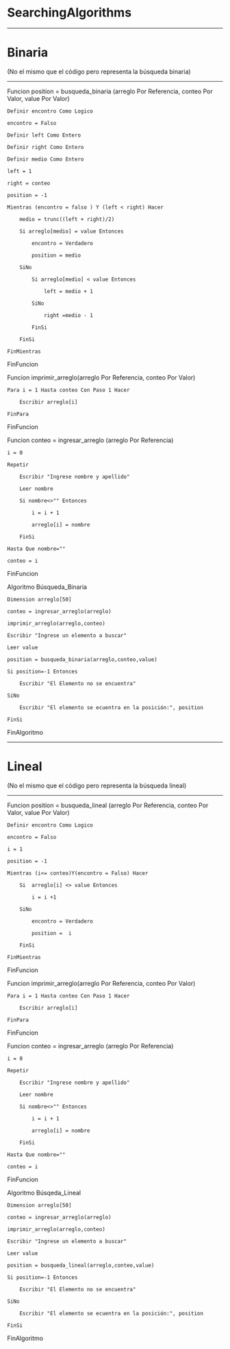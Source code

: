 # SearchingAlgorithms

----

# Binaria
(No el mismo que el código pero representa la búsqueda binaria)

----


Funcion position = busqueda_binaria (arreglo Por Referencia, conteo Por Valor, value Por Valor)

	Definir encontro Como Logico
	
	encontro = Falso
	
	Definir left Como Entero
	
	Definir right Como Entero
	
	Definir medio Como Entero
	
	left = 1
	
	right = conteo
	
	position = -1
	
	Mientras (encontro = falso ) Y (left < right) Hacer
	
		medio = trunc((left + right)/2)
		
		Si arreglo[medio] = value Entonces
		
			encontro = Verdadero
			
			position = medio
			
		SiNo
		
			Si arreglo[medio] < value Entonces
			
				left = medio + 1
				
			SiNo
			
				right =medio - 1
				
			FinSi
			
		FinSi
		
	FinMientras
	
FinFuncion


Funcion imprimir_arreglo(arreglo Por Referencia, conteo Por Valor)

	Para i = 1 Hasta conteo Con Paso 1 Hacer
	
		Escribir arreglo[i]
		
	FinPara
	
FinFuncion


Funcion conteo = ingresar_arreglo (arreglo Por Referencia)

	i = 0
	
	Repetir
	
		Escribir "Ingrese nombre y apellido"
		
		Leer nombre
		
		Si nombre<>"" Entonces
		
			i = i + 1
			
			arreglo[i] = nombre
			
		FinSi
		
	Hasta Que nombre=""
	
	conteo = i
	
FinFuncion


Algoritmo Búsqueda_Binaria

	Dimension arreglo[50]
	
	conteo = ingresar_arreglo(arreglo)
	
	imprimir_arreglo(arreglo,conteo)
	
	Escribir "Ingrese un elemento a buscar"
	
	Leer value
	
	position = busqueda_binaria(arreglo,conteo,value)
	
	Si position=-1 Entonces
	
		Escribir "El Elemento no se encuentra"
		
	SiNo
	
		Escribir "El elemento se ecuentra en la posición:", position
		
	FinSi
	
FinAlgoritmo

----

# Lineal
(No el mismo que el código pero representa la búsqueda lineal)

----

Funcion position = busqueda_lineal (arreglo Por Referencia, conteo Por Valor, value Por Valor) 
	
	Definir encontro Como Logico
	
	encontro = Falso
	
	i = 1
	
	position = -1
	
	Mientras (i<= conteo)Y(encontro = Falso) Hacer
	
		Si	arreglo[i] <> value Entonces
		
			i = i +1
			
		SiNo
		
			encontro = Verdadero
			
			position =  i
			
		FinSi
		
	FinMientras
	
FinFuncion


Funcion imprimir_arreglo(arreglo Por Referencia, conteo Por Valor)

	Para i = 1 Hasta conteo Con Paso 1 Hacer
	
		Escribir arreglo[i]
		
	FinPara
	
FinFuncion


Funcion conteo = ingresar_arreglo (arreglo Por Referencia)

	i = 0
	
	Repetir
	
		Escribir "Ingrese nombre y apellido"
		
		Leer nombre
		
		Si nombre<>"" Entonces
		
			i = i + 1
			
			arreglo[i] = nombre
			
		FinSi
		
	Hasta Que nombre=""
	
	conteo = i
	
FinFuncion


Algoritmo Búsqeda_Lineal

	Dimension arreglo[50]
	
	conteo = ingresar_arreglo(arreglo)
	
	imprimir_arreglo(arreglo,conteo)
	
	Escribir "Ingrese un elemento a buscar"
	
	Leer value
	
	position = busqueda_lineal(arreglo,conteo,value)
	
	Si position=-1 Entonces
	
		Escribir "El Elemento no se encuentra"
		
	SiNo
	
		Escribir "El elemento se ecuentra en la posición:", position
		
	FinSi
	
FinAlgoritmo
